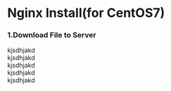 # Nginx Install(for CentOS7)
### 1.Download File to Server
kjsdhjakd<br>
kjsdhjakd<br>
kjsdhjakd<br>
kjsdhjakd<br>
kjsdhjakd<br>
